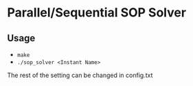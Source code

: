 # Parallel/Sequential SOP Solver

## Usage
- `make`
- `./sop_solver <Instant Name>`

The rest of the setting can be changed in config.txt